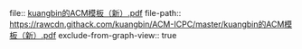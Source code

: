 file:: [kuangbin的ACM模板（新）.pdf](https://rawcdn.githack.com/kuangbin/ACM-ICPC/master/kuangbin的ACM模板（新）.pdf)
file-path:: https://rawcdn.githack.com/kuangbin/ACM-ICPC/master/kuangbin的ACM模板（新）.pdf
exclude-from-graph-view:: true
